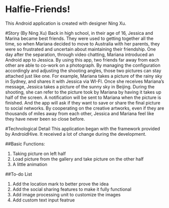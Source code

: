 Halfie-Friends!
=====
This Android application is created with designer Ning Xu.

#Story (By Ning Xu)
Back in high school, in their age of 16, Jessica and Marina became best friends. They were used to getting together all the time, so when Mariana decided to move to Australia with her parents, they were so frustrated and uncertain about maintaining their friendship. One day after the separation, through video chatting, Mariana introduced an Android app to Jessica. By using this app, two friends far away from each other are able to co-work on a
photograph. By managing the configuration accordingly and adjusting the shooting angles, those two pictures can stay attached just like one. For example, Mariana takes a picture of the rainy sky in Sydney, and shares it with Jessica via WI-FI. Once she receives Mariana’s message, Jessica takes a picture of the sunny sky in Beijing. During the shooting, she can refer to the picture took by Mariana by having it takes up half of the screen. A notification will be sent to Mariana when the picture is finished. And the app will ask if they want to save or share the final picture to social networks. By cooperating on the creative artworks, even if they are thousands of miles away from each other, Jessica and Mariana feel like they have never been so close before.

#Technological Detail
This application began with the framework provided by AndroidHive. It received a lot of change during the development.

##Basic Functions:
1. Taking picture on left half
2. Load picture from the gallery and take picture on the other half
3. A little animation

##To-do List
1. Add the location mark to better prove the idea
2. Add the social sharing features to make it fully functional
3. Add image processing unit to customize the images
4. Add custom text input featrue